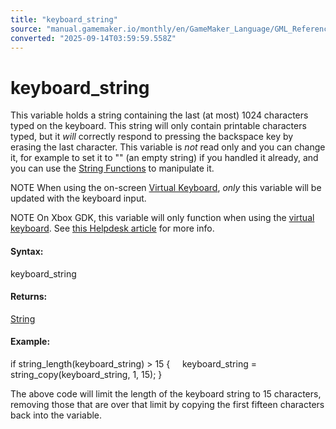 ```yaml
---
title: "keyboard_string"
source: "manual.gamemaker.io/monthly/en/GameMaker_Language/GML_Reference/Game_Input/Keyboard_Input/keyboard_string.htm"
converted: "2025-09-14T03:59:59.558Z"
---
```


# keyboard\_string

This variable holds a string containing the last (at most) 1024 characters typed on the keyboard. This string will only contain printable characters typed, but it _will_ correctly respond to pressing the backspace key by erasing the last character. This variable is _not_ read only and you can change it, for example to set it to "" (an empty string) if you handled it already, and you can use the [String Functions](../../Strings/Strings.md) to manipulate it.

NOTE When using the on-screen [Virtual Keyboard](../Virtual_Keys_And_Keyboards/Virtual_Keys_And_Keyboards.md), _only_ this variable will be updated with the keyboard input.

NOTE On Xbox GDK, this variable will only function when using the [virtual keyboard](../Virtual_Keys_And_Keyboards/keyboard_virtual_show.md). See [this Helpdesk article](https://help.gamemaker.io/hc/en-us/articles/15111170357149) for more info.

#### **Syntax:**

keyboard\_string

#### **Returns:**

[String](../../../GML_Overview/Data_Types.md)

#### **Example:**

if string\_length(keyboard\_string) > 15
{
    keyboard\_string = string\_copy(keyboard\_string, 1, 15);
}

The above code will limit the length of the keyboard string to 15 characters, removing those that are over that limit by copying the first fifteen characters back into the variable.